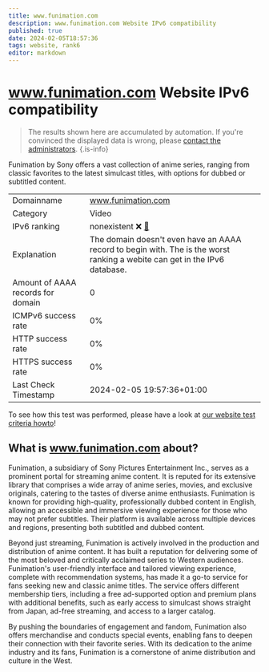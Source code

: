 ```yaml
---
title: www.funimation.com
description: www.funimation.com Website IPv6 compatibility
published: true
date: 2024-02-05T18:57:36
tags: website, rank6
editor: markdown
---
```


# www.funimation.com Website IPv6 compatibility

> The results shown here are accumulated by automation. If you're convinced the displayed data is wrong, please [contact the administrators](/howto/chat). 
{.is-info}

Funimation by Sony offers a vast collection of anime series, ranging from classic favorites to the latest simulcast titles, with options for dubbed or subtitled content.


|   |   |
| - | - |
| Domainname | www.funimation.com
| Category | Video |
| IPv6 ranking | nonexistent :x: [🔗](/howto/ranking) |
| Explanation | The domain doesn't even have an AAAA record to begin with. The is the worst ranking a webite can get in the IPv6 database. |
| Amount of AAAA records for domain | 0 |
| ICMPv6 success rate | 0%|
| HTTP success rate | 0% |
| HTTPS success rate | 0% |
| Last Check Timestamp | 2024-02-05 19:57:36+01:00 |

To see how this test was performed, please have a look at [our website test criteria howto](/howto/testcriteria/website)!


## What is www.funimation.com about?
Funimation, a subsidiary of Sony Pictures Entertainment Inc., serves as a prominent portal for streaming anime content. It is reputed for its extensive library that comprises a wide array of anime series, movies, and exclusive originals, catering to the tastes of diverse anime enthusiasts. Funimation is known for providing high-quality, professionally dubbed content in English, allowing an accessible and immersive viewing experience for those who may not prefer subtitles. Their platform is available across multiple devices and regions, presenting both subtitled and dubbed content.

Beyond just streaming, Funimation is actively involved in the production and distribution of anime content. It has built a reputation for delivering some of the most beloved and critically acclaimed series to Western audiences. Funimation's user-friendly interface and tailored viewing experience, complete with recommendation systems, has made it a go-to service for fans seeking new and classic anime titles. The service offers different membership tiers, including a free ad-supported option and premium plans with additional benefits, such as early access to simulcast shows straight from Japan, ad-free streaming, and access to a larger catalog.

By pushing the boundaries of engagement and fandom, Funimation also offers merchandise and conducts special events, enabling fans to deepen their connection with their favorite series. With its dedication to the anime industry and its fans, Funimation is a cornerstone of anime distribution and culture in the West.



